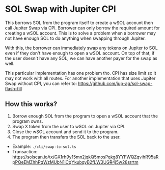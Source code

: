 # SOL Swap with Jupiter CPI

This borrows SOL from the program itself to create a wSOL account then call Jupiter Swap via CPI. Borrower can only
borrow the required amount for creating a wSOL account. This is to solve a problem when a borrower may not have
enough SOL to do anything when swapping through Jupiter.

With this, the borrower can immediately swap any tokens on Jupiter to SOL even if they don't have enough to open
a wSOL account. On top of that, if the user doesn't have any SOL, we can have another payer for the swap as well.

This particular implementation has one problem tho. CPI has size limit so it may not work with all routes. For another
implementation that uses Jupiter Swap without CPI, you can refer to: https://github.com/jup-ag/sol-swap-flash-fill

## How this works?

1. Borrow enough SOL from the program to open a wSOL account that the program owns.
2. Swap X token from the user to wSOL on Jupiter via CPI.
3. Close the wSOL account and send it to the program.
4. The program then transfers the SOL back to the user.

* Example: `./cli/swap-to-sol.ts`
* Transaction: https://solscan.io/tx/GX1rh9y15mn2jqkQ5mosPqkg8YYFWQZqvihR95aRpPQeEMZhhPqWzMUbN1iCqYkubqyB2fLW3UGR4j5w28srrtm